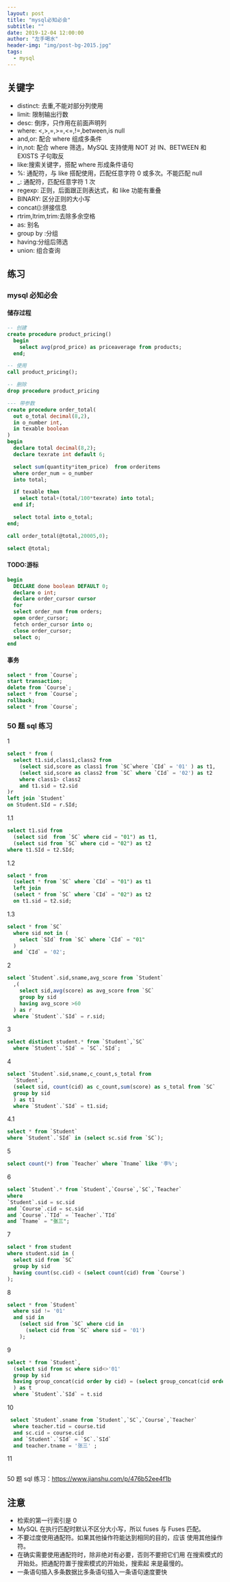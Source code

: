```yaml
---
layout: post
title: "mysql必知必会"
subtitle: ""
date: 2019-12-04 12:00:00
author: "左手喝水"
header-img: "img/post-bg-2015.jpg"
tags:
  - mysql
---
```


## 关键字

- distinct: 去重,不能对部分列使用
- limit: 限制输出行数
- desc: 倒序，只作用在前面声明列
- where: <,>,=,>=,<=,!=,between,is null
- and,or: 配合 where 组成多条件
- in,not: 配合 where 筛选，MySQL 支持使用 NOT 对 IN、BETWEEN 和 EXISTS 子句取反
- like:搜索关键字，搭配 where 形成条件语句
- %: 通配符，与 like 搭配使用，匹配任意字符 0 或多次。不能匹配 null
- \_: 通配符，匹配任意字符 1 次
- regexp: 正则，后面跟正则表达式，和 like 功能有重叠
- BINARY: 区分正则的大小写
- concat():拼接信息
- rtrim,ltrim,trim:去除多余空格
- as: 别名
- group by :分组
- having:分组后筛选
- union: 组合查询

## 练习

### mysql 必知必会

#### 储存过程

```sql
-- 创建
create procedure product_pricing()
  begin
    select avg(prod_price) as priceaverage from products;
  end;

-- 使用
call product_pricing();

-- 删除
drop procedure product_pricing

--- 带参数
create procedure order_total(
  out o_total decimal(8,2),
  in o_number int,
  in texable boolean
)
begin
  declare total decimal(8,2);
  declare texrate int default 6;

  select sum(quantity*item_price)  from orderitems
  where order_num = o_number
  into total;

  if texable then
    select total+(total/100*texrate) into total;
  end if;

  select total into o_total;
end;

call order_total(@total,20005,0);

select @total;
```

#### TODO:游标

```sql
begin
  DECLARE done boolean DEFAULT 0;
  declare o int;
  declare order_cursor cursor
  for
  select order_num from orders;
  open order_cursor;
  fetch order_cursor into o;
  close order_cursor;
  select o;
end
```

#### 事务

```sql
select * from `Course`;
start transaction;
delete from `Course`;
select * from `Course`;
rollback;
select * from `Course`;
```

### 50 题 sql 练习

1

```sql
select * from (
  select t1.sid,class1,class2 from
    (select sid,score as class1 from `SC`where `CId` = '01' ) as t1,
    (select sid,score as class2 from `SC` where `CId` = '02') as t2
    where class1> class2
    and t1.sid = t2.sid
)r
left join `Student`
on Student.SId = r.SId;
```

1.1

```sql
select t1.sid from
  (select sid  from `SC` where cid = "01") as t1,
  (select sid from `SC` where cid = "02") as t2
where t1.SId = t2.SId;
```

1.2

```sql
select * from
  (select * from `SC` where `CId` = "01") as t1
  left join
  (select * from `SC` where `CId` = "02") as t2
  on t1.sid = t2.sid;
```

1.3

```sql
select * from `SC`
  where sid not in (
    select `SId` from `SC` where `CId` = "01"
  )
  and `CId` = '02';
```

2

```sql
select `Student`.sid,sname,avg_score from `Student`
  ,(
    select sid,avg(score) as avg_score from `SC`
    group by sid
    having avg_score >60
  ) as r
  where `Student`.`SId` = r.sid;
```

3

```sql
select distinct student.* from `Student`,`SC`
  where `Student`.`SId` = `SC`.`SId`;
```

4

```sql
select `Student`.sid,sname,c_count,s_total from
  `Student`,
  (select sid, count(cid) as c_count,sum(score) as s_total from `SC`
  group by sid
  ) as t1
  where `Student`.`SId` = t1.sid;
```

4.1

```sql
select * from `Student`
where `Student`.`SId` in (select sc.sid from `SC`);
```

5

```sql
select count(*) from `Teacher` where `Tname` like '李%';
```

6

```sql
select `Student`.* from `Student`,`Course`,`SC`,`Teacher`
where
`Student`.sid = sc.sid
and `Course`.cid = sc.sid
and `Course`.`TId` = `Teacher`.`TId`
and `Tname` = "张三";
```

7

```sql
select * from student
where student.sid in (
  select sid from `SC`
  group by sid
  having count(sc.cid) < (select count(cid) from `Course`)
);
```

8

```sql
select * from `Student`
  where sid != '01'
  and sid in
    (select sid from `SC` where cid in
      (select cid from `SC` where sid = '01')
    );
```

9

```sql
select * from `Student`,
  (select sid from sc where sid<>'01'
  group by sid
  having group_concat(cid order by cid) = (select group_concat(cid order by cid) from SC where sid = '01')
  ) as t
  where `Student`.`SId` = t.sid
```

10

```sql
 select `Student`.sname from `Student`,`SC`,`Course`,`Teacher`
  where teacher.tid = course.tid
  and sc.cid = course.cid
  and `Student`.`SId` = `SC`.`SId`
  and teacher.tname = '张三' ;
```

11

```

```

50 题 sql 练习：https://www.jianshu.com/p/476b52ee4f1b

## 注意

- 检索的第一行索引是 0
- MySQL 在执行匹配时默认不区分大小写，所以 fuses 与 Fuses 匹配。
- 不要过度使用通配符。如果其他操作符能达到相同的目的，应该 使用其他操作符。
- 在确实需要使用通配符时，除非绝对有必要，否则不要把它们用 在搜索模式的开始处。把通配符置于搜索模式的开始处，搜索起 来是最慢的。
- 一条语句插入多条数据比多条语句插入一条语句速度要快
